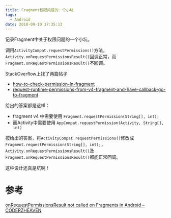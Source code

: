 ```yaml
---
title: Fragment权限问题的一个小坑
tags:
  - Android
date: 2018-09-10 17:35:13
---
```


记录Fragment中关于权限问题的一个小坑。
<!--more-->

调用`ActivityCompat.requestPermissions()`方法，`Activity.onRequestPermissionsResult()`回调正常，而`Fragment.onRequestPermissionsResult()`不回调。

StackOverflow上找了两篇帖子

+ [how-to-check-permission-in-fragment](https://stackoverflow.com/questions/40760625/how-to-check-permission-in-fragment)
+ [request-runtime-permissions-from-v4-fragment-and-have-callback-go-to-fragment](https://stackoverflow.com/questions/32890702/request-runtime-permissions-from-v4-fragment-and-have-callback-go-to-fragment)

给出的答案都是这样：

+ fragment v4 中需要使用 `Fragment.requestPermission(String[], int);`
+ 而Activity中需要使用 `AppCompat.requestPermission(Activity, String[], int)`

按给出的答案，将`ActivityCompat.requestPermissions()`修改成`Fragment.requestPermission(String[], int);`，`Activity.onRequestPermissionsResult()`及`Fragment.onRequestPermissionsResult()`都能正常回调。

这种设计还真是坑啊！

# 参考
[onRequestPermissionsResult not called on Fragments in Android – CODERZHEAVEN](http://www.coderzheaven.com/2016/10/12/onrequestpermissionsresult-not-called-on-fragments/)	




